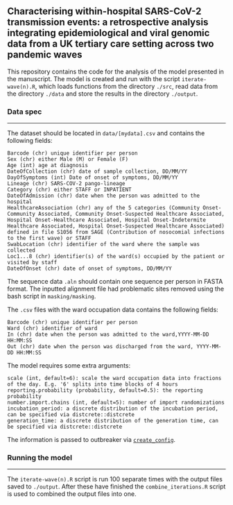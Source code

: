 ## Characterising within-hospital SARS-CoV-2 transmission events: a retrospective analysis integrating epidemiological and viral genomic data from a UK tertiary care setting across two pandemic waves

This repository contains the code for the analysis of the model presented in the manuscript. The model is created and run with the script `iterate-wave(n).R`, which loads functions from the directory `./src`, read data from the directory `./data` and store the results in the directory `./output`.

### Data spec
---
The dataset should be located in `data/[mydata].csv` and contains the following fields:
```
Barcode (chr) unique identifier per person
Sex (chr) either Male (M) or Female (F)
Age (int) age at diagnosis
DateOfCollection (chr) date of sample collection, DD/MM/YY
DayOfSymptoms (int) Date of onset of symptoms, DD/MM/YY
Lineage (chr) SARS-COV-2 pango-lineage
Category (chr) either STAFF or INPATIENT 
DateOfAdmission (chr) date when the person was admitted to the hospital
HealthcareAssociation (chr) any of the 5 categories (Community Onset-Community Associated, Community Onset-Suspected Healthcare Associated, Hospital Onset-Healthcare Associated, Hospital Onset-Indetermite Healthcare Associated, Hospital Onset-Suspected Healthcare Associated) defined in file S1056 from SAGE (Contribution of nosocomial infections to the first wave) or STAFF
SwabLocation (chr) identifier of the ward where the sample was collected
Loc1...8 (chr) identifier(s) of the ward(s) occupied by the patient or visited by staff
DateOfOnset (chr) date of onset of symptoms, DD/MM/YY
```

The sequence data `.aln` should contain one sequence per person in FASTA format. 
The inputted alignment file had problematic sites removed using the bash script in `masking/masking`. 

The `.csv` files with the ward occupation data contains the following fields:
```
Barcode (chr) unique identifier per person
Ward (chr) identifier of ward
In (chr) date when the person was admitted to the ward,YYYY-MM-DD HH:MM:SS
Out (chr) date when the person was discharged from the ward, YYYY-MM-DD HH:MM:SS
```
The model requires some extra arguments: 
```
scale (int, default=6): scale the ward occupation data into fractions of the day. E.g. '6' splits into time blocks of 4 hours
reporting.probability (probability, default=0.5): the reporting probability
number.import.chains (int, default=5): number of import randomizations
incubation_period: a discrete distribution of the incubation period, can be specified via distcrete::distcrete
generation_time: a discrete distribution of the generation time, can be specified via distcrete::distcrete
```
The information is passed to outbreaker via [`create_config`](https://cran.r-project.org/web/packages/outbreaker2/outbreaker2.pdf).

### Running the model
---

The `iterate-wave(n).R` script is run 100 separate times with the output files saved to `./output`. After these have finished the `combine_iterations.R` script is used to combined the output files into one.
